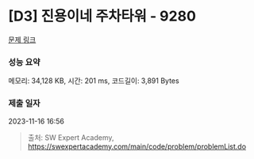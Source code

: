 # [D3] 진용이네 주차타워 - 9280 

[문제 링크](https://swexpertacademy.com/main/code/problem/problemDetail.do?contestProbId=AW9j74FacD0DFAUY) 

### 성능 요약

메모리: 34,128 KB, 시간: 201 ms, 코드길이: 3,891 Bytes

### 제출 일자

2023-11-16 16:56



> 출처: SW Expert Academy, https://swexpertacademy.com/main/code/problem/problemList.do